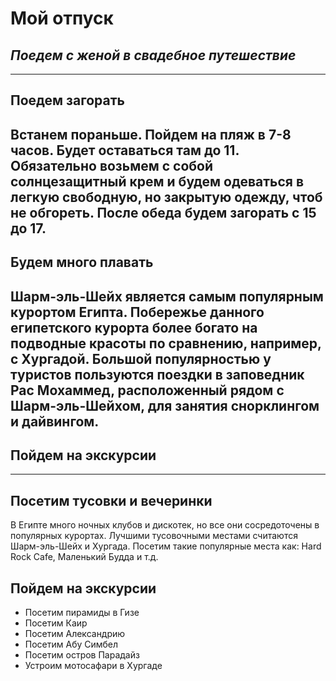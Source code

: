 # **Мой отпуск**

## **_Поедем с женой в свадебное путешествие_**

---
## Поедем загорать
Встанем пораньше. Пойдем на пляж в 7-8 часов. Будет оставаться там до 11. Обязательно возьмем с собой солнцезащитный крем и будем одеваться в легкую свободную, но закрытую одежду, чтоб не обгореть. После обеда будем загорать с 15 до 17.
---
## Будем много плавать
Шарм-эль-Шейх является самым популярным курортом Египта. Побережье данного египетского курорта более богато на подводные красоты по сравнению, например, с Хургадой. Большой популярностью у туристов пользуются поездки в заповедник Рас Мохаммед, расположенный рядом с Шарм-эль-Шейхом, для занятия снорклингом и дайвингом.
---
## Пойдем на экскурсии

---
## Посетим тусовки и вечеринки
В Египте много ночных клубов и дискотек, но все они сосредоточены в популярных курортах. Лучшими тусовочными местами считаются Шарм-эль-Шейх и Хургада. Посетим такие популярные места как: Hard Rock Cafe, Маленький Будда и т.д.
## Пойдем на экскурсии
* Посетим пирамиды в Гизе
* Посетим Каир
* Посетим Александрию
* Посетим Абу Симбел
* Посетим остров Парадайз
* Устроим мотосафари в Хургаде
